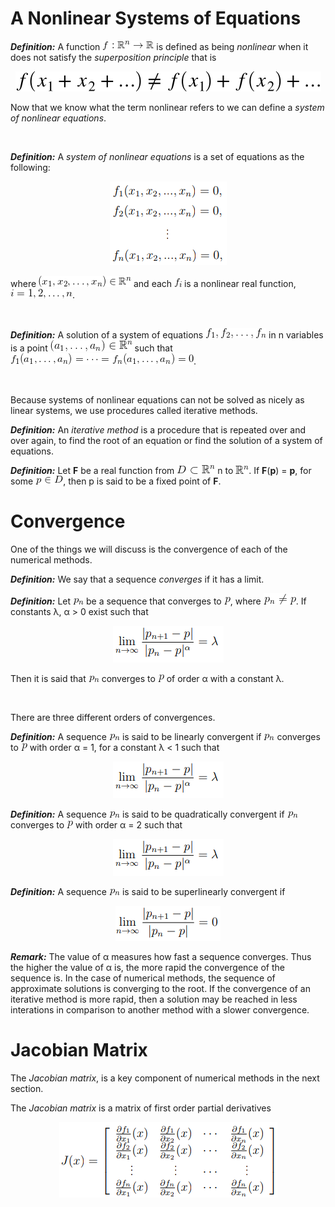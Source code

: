 # A Nonlinear Systems of Equations

<b><i>Definition:</i></b> A function ![f:R^n->R](img/f:R^n->R.gif) is defined as being <i>nonlinear</i> when it does not satisfy the <i>superposition principle</i> that is

<p align="center">
    <img src="img/nonlinear_def.svg">
</p>

Now that we know what the term nonlinear refers to we can define a <i>system of nonlinear equations</i>.

<br />

<b><i>Definition:</i></b> A <i>system of nonlinear equations</i> is a set of equations as the following:

<p align="center">
    <img src="img/system_of_nonlinear_equations.png">
</p>

where ![(x1, x2, ..., xn) ∈ R^n](img/x_in_Rn.gif) and each ![f_i](img/f_i.gif) is a nonlinear real function, ![i=1,2,...,n](img/i=1,2,n.gif).

<br />

<b><i>Definition:</i></b> A solution of a system of equations ![f1,f2,...,fn](img/f1_fn.gif) in n variables is a point ![(a1, ..., an) ∈ R^n](img/a_in_Rn.gif) such that ![f1(a1,...,an)=···=fn(a1,...,an)=0](img/f_1=f_n=0.gif).

<br />

Because systems of nonlinear equations can not be solved as nicely as linear systems,
we use procedures called iterative methods.

<b><i>Definition:</i></b> An <i>iterative method</i> is a procedure that is repeated over and over again, to find the root of an equation or find the solution of a system of equations.

<b><i>Definition:</i></b> Let <b>F</b> be a real function from ![D⊂R](img/D_subset_Rn.gif) n to ![R^n](img/Rn.gif). If <b>F</b>(<b>p</b>) = <b>p</b>, for some ![p∈D](img/p_in_D.gif), then p is said to be a fixed point of <b>F</b>.

# Convergence

One of the things we will discuss is the convergence of each of the numerical
methods.

<b><i>Definition:</i></b> We say that a sequence <i>converges</i> if it has a limit.

<b><i>Definition:</i></b> Let ![pn](img/p_n.gif) be a sequence that converges to ![p](img/p.gif), where ![pn=/=p](img/pn_neq_p.gif). If constants
λ, α > 0 exist such that

<p align="center">
    <img src="img/limit_1.png">
</p>

Then it is said that ![pn](img/p_n.gif) converges to ![p](img/p.gif) of order α with a constant λ.

<br />

There are three different orders of convergences.

<b><i>Definition:</i></b> A sequence ![pn](img/p_n.gif) is said to be linearly convergent if ![pn](img/p_n.gif) converges to ![p](img/p.gif) with order α = 1, for a constant λ < 1 such that

<p align="center">
    <img src="img/limit_1.png">
</p>

<b><i>Definition:</i></b> A sequence ![pn](img/p_n.gif) is said to be quadratically convergent if ![pn](img/p_n.gif) converges to ![p](img/p.gif) with order α = 2 such that

<p align="center">
    <img src="img/limit_1.png">
</p>

<b><i>Definition:</i></b> A sequence ![pn](img/p_n.gif) is said to be superlinearly convergent if

<p align="center">
    <img src="img/limit_2.png">
</p>

<b><i>Remark:</i></b> The value of α measures how fast a sequence converges. Thus the higher the value of α is, the more rapid the convergence of the sequence is. In the case of numerical methods, the sequence of approximate solutions is converging to the root. If the convergence of an iterative method is more rapid, then a solution may be reached in less interations in comparison to another method with a slower convergence.

# Jacobian Matrix

The <i>Jacobian matrix</i>, is a key component of numerical methods in the next section.

The <i>Jacobian matrix</i> is a matrix of first order partial derivatives

<p align="center">
    <img src="img/jacobian_matrix.png">
</p>